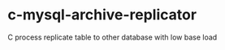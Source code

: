 c-mysql-archive-replicator
==========================

C process replicate table to other database with low base load
